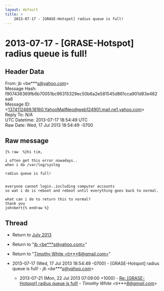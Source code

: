 ```yaml
---
layout: default
title: >
    2013-07-17 - [GRASE-Hotspot] radius queue is full!
---
```


# 2013-07-17 - [GRASE-Hotspot] radius queue is full!

## Header Data

From: jb \<be***s@yahoo.com\><br>
Message Hash: f907436369fb6b70051bc96315329ec50b6a2e581545d861cca901d93e462ea6<br>
Message ID: \<1374112489.18160.YahooMailNeo@web124901.mail.ne1.yahoo.com\><br>
Reply To: _N/A_<br>
UTC Datetime: 2013-07-17 18:54:49 UTC<br>
Raw Date: Wed, 17 Jul 2013 18:54:49 -0700<br>

## Raw message

```
{% raw  %}hi tim, 

i often get this error nowadays..
when i do /var/log/syslog

radius queue is full!


everyone cannot login..including computer accounts
so wat i do is reboot and reboot until everything goes back to normal.

what can i do to return this to normal?
thank you
johnbert{% endraw %}
```

## Thread

+ Return to [July 2013](/archive/2013/07)

+ Return to "[jb <be***s<span>@</span>yahoo.com>](/authors/be___s_at_yahoo_com)"
+ Return to "[Timothy White <ti***8<span>@</span>gmail.com>](/authors/ti___8_at_gmail_com)"

+ 2013-07-17 (Wed, 17 Jul 2013 18:54:49 -0700) - [GRASE-Hotspot] radius queue is full! - _jb \<be***s@yahoo.com\>_
  + 2013-07-21 (Mon, 22 Jul 2013 07:09:00 +1000) - [Re: [GRASE-Hotspot] radius queue is full!](/archive/2013/07/0e00a753a6f361eea326e6cf3ab1c0f4d49b8a5b736f2ea7e60dd457273e3ef7) - _Timothy White \<ti***8@gmail.com\>_

